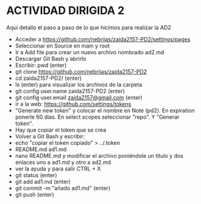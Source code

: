 # ACTIVIDAD DIRIGIDA 2 
Aquí detallo el paso a paso de lo que hicimos para realizar la AD2 

- Acceder a https://github.com/nebrijas/zaida2157-PD2/settings/pages 
- Seleccionar en Source en main y root
- Ir a Add file para crear un nuevo archivo nombrado ad2.md
- Descargar Git Bash y abrirlo
- Escribir: pwd (enter)
- git clone https://github.com/nebrijas/zaida2157-PD2
- cd zaida2157-PD2/ (enter)
- ls (enter) para visualizar los archivos de la carpeta
- git config user.name zaida2157-PD2 (enter)
- git config user.email zaida2157@gmail.com (enter)
- ir a la web: https://github.com/settings/tokens
- "Generate new token" y colocar el nombre en Note (pd2). En expiration ponerle 60 días. En select scopes seleccionar "repo". Y  "Generar token".
- Hay que copiar el token que se crea 
- Volver a Git Bash y escribir:
- echo "copiar el token copiado" > ../.token 
- README.md ad1.md
- nano README.md y modificar el archivo poniéndole un título y dos enlaces uno a ad1.md y otro a ad2.md
- ver la ayuda y para salir CTRL + X 
- git status (enter)
- git add ad1.md (enter)
- git commit -m "añado ad1.md" (enter)
- git push (enter)
